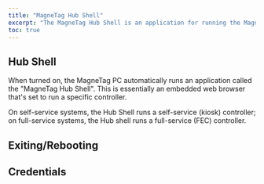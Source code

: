 ```yaml
---
title: "MagneTag Hub Shell"
excerpt: "The MagneTag Hub Shell is an application for running the MagneTag Hub."
toc: true
---
```


## Hub Shell

When turned on, the MagneTag PC automatically runs an application called the "MagneTag Hub Shell". This is essentially an embedded web browser that's set to run a specific controller.

On self-service systems, the Hub Shell runs a self-service (kiosk) controller; on full-service systems, the Hub shell runs a full-service (FEC) controller.

## Exiting/Rebooting

## Credentials
